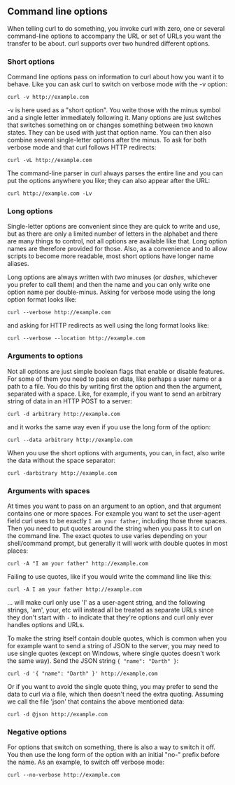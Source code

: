 ## Command line options

When telling curl to do something, you invoke curl with zero, one or several
command-line options to accompany the URL or set of URLs you want the transfer
to be about. curl supports over two hundred different options.

### Short options

Command line options pass on information to curl about how you want it to
behave. Like you can ask curl to switch on verbose mode with the -v option:

    curl -v http://example.com

-v is here used as a "short option". You write those with the minus symbol and
a single letter immediately following it. Many options are just switches that
switches something on or changes something between two known states. They can
be used with just that option name. You can then also combine several
single-letter options after the minus. To ask for both verbose mode and that
curl follows HTTP redirects:

    curl -vL http://example.com

The command-line parser in curl always parses the entire line and you can put
the options anywhere you like; they can also appear after the URL:

    curl http://example.com -Lv

### Long options

Single-letter options are convenient since they are quick to write and use, but
as there are only a limited number of letters in the alphabet and there are
many things to control, not all options are available like that. Long option
names are therefore provided for those. Also, as a convenience and to allow
scripts to become more readable, most short options have longer name
aliases.

Long options are always written with *two* minuses (or *dashes*, whichever you
prefer to call them) and then the name and you can only write one option name
per double-minus. Asking for verbose mode using the long option format looks
like:

    curl --verbose http://example.com

and asking for HTTP redirects as well using the long format looks like:

    curl --verbose --location http://example.com

### Arguments to options

Not all options are just simple boolean flags that enable or disable
features. For some of them you need to pass on data, like perhaps a user name
or a path to a file. You do this by writing first the option and then the
argument, separated with a space. Like, for example, if you want to send an
arbitrary string of data in an HTTP POST to a server:

    curl -d arbitrary http://example.com

and it works the same way even if you use the long form of the option:

    curl --data arbitrary http://example.com

When you use the short options with arguments, you can, in fact, also write the
data without the space separator:

    curl -darbitrary http://example.com

### Arguments with spaces

At times you want to pass on an argument to an option, and that argument
contains one or more spaces. For example you want to set the user-agent field
curl uses to be exactly `I am your father`, including those three spaces. Then
you need to put quotes around the string when you pass it to curl on the
command line. The exact quotes to use varies depending on your shell/command
prompt, but generally it will work with double quotes in most places:

    curl -A "I am your father" http://example.com

Failing to use quotes, like if you would write the command line like this:

    curl -A I am your father http://example.com

... will make curl only use 'I' as a user-agent string, and the following
strings, 'am', your, etc will instead all be treated as separate URLs since
they don't start with `-` to indicate that they're options and curl only ever
handles options and URLs.

To make the string itself contain double quotes, which is common when you for
example want to send a string of JSON to the server, you may need to use
single quotes (except on Windows, where single quotes doesn't work the same
way). Send the JSON string `{ "name": "Darth" }`:

    curl -d '{ "name": "Darth" }' http://example.com

Or if you want to avoid the single quote thing, you may prefer to send the
data to curl via a file, which then doesn't need the extra quoting. Assuming
we call the file 'json' that contains the above mentioned data:

    curl -d @json http://example.com

### Negative options

For options that switch on something, there is also a way to switch it
off. You then use the long form of the option with an initial "no-" prefix
before the name. As an example, to switch off verbose mode:

    curl --no-verbose http://example.com
